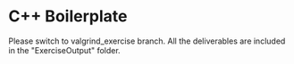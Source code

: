 # C++ Boilerplate

Please switch to valgrind_exercise branch. All the deliverables are included in the "ExerciseOutput" folder.

